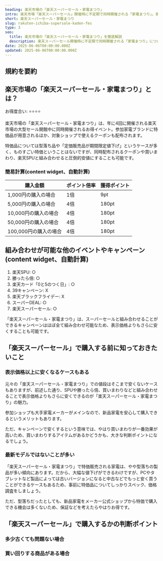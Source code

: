 ```yaml
---
heading: 楽天市場の「楽天スーパーセール・家電まつり」
intro: 楽天市場「楽天スーパーセール」開催時に不定期で同時開催される「家電まつり」。家電製品の値下げやクーポン配布など、スーパーセールをさらに安くするイベントです。
short: 楽天スーパーセール・家電まつり
slug: rakuten-ichiba-supersale-kaden-fes
type: 3
seo:
  title: 楽天市場の「楽天スーパーセール・家電まつり」を徹底解説
  description: 楽天スーパーセール開催時に不定期で同時開催される「家電まつり」について解説。特典内容やお得度合い、他のキャンペーンとの違いなど。
date: 2025-06-06T00:00:00.000Z
updated: 2025-06-06T00:00:00.000Z
---
```


## 規約を要約

## 楽天市場の「楽天スーパーセール・家電まつり」とは？

お得度合い: ⭐️⭐️⭐️⭐️

楽天市場の「楽天スーパーセール・家電まつり」は、年に4回に開催される楽天市場の大型セール開館中に同時開催されるお得イベント。参加家電ブランドに特価品が用意されるほか、対象ショップで使えるクーポンも配布されます。

特価品については型落ち品や「定価販売品が期間限定値下げ」というケースが多く、ものすごい特価ということはないですが、同時配布されるクーポンや買いまわり、楽天SPUと組み合わせると圧倒的安値にすることも可能です。

### 簡易計算(content widget、自動計算)

|購入金額|ポイント倍率|獲得ポイント|
|---|---|---|
1,000円の購入の場合|1倍|9pt|
5,000円の購入の場合|4倍|180pt|
10,000円の購入の場合|4倍|180pt|
50,000円の購入の場合|4倍|180pt|
100,000円の購入の場合|4倍|180pt|

## 組み合わせが可能な他のイベントやキャンペーン(content widget、自動計算)

1. 楽天SPU: ○
1. 勝ったら倍: ○
2. 楽天カード「0と5のつく日」: ○
3. 39キャンペーン: X
4. 楽天ブラックフライデー: X
5. スーパーDEAL: ○
6. 楽天スーパーセール: ○

「楽天スーパーセール・家電まつり」は、スーパーセールと組み合わせることができるキャンペーンはほぼ全て組み合わせ可能なため、表示価格よりもさらに安くすることも可能です。

## 「楽天スーパーセール」で購入する前に知っておきたいこと

### 表示価格以上に安くなるケースもある

元々の「楽天スーパーセール・家電まつり」での値段はそこまで安くないケースもありますが、前述した通り、SPUや勝ったら倍、買いまわりなどと組み合わせることで表示価格よりもさらに安くできるのが「楽天スーパーセール・家電まつり」の魅力。

参加ショップも大手家電メーカーがメインなので、新品家電を安心して購入できるというメリットもあります。

ただ、キャンペーンで安くするという意味では、やはり買いまわりが一番効果が高いため、買いまわりするアイテムがあるかどうかも、大きな判断ポイントになるでしょう。

### 最新モデルではないことが多い

「楽天スーパーセール・家電まつり」で特価販売される家電は、やや型落ちの製品が多い傾向にあります。だから、大幅な値下げができるわけですが、PCやタブレットなど製品によっては古いバージョンになると中古などでもっと安く買うことができるケースもあるため、事前に特価品についてしっかりスペック、価格調査をしましょう。

ただ、型落ちだったとしても、新品家電をメーカー公式ショップから特価で購入できる機会は多くないため、保証などを考えたらやはりお得です。

## 「楽天スーパーセール」で購入するかの判断ポイント

### 多少古くても問題ない場合

### 買い回りする商品がある場合







